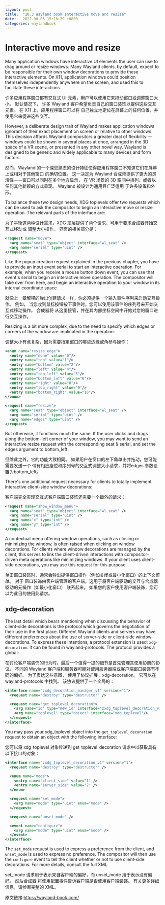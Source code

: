 ```yaml
---
layout: post
title:  "10.3 Wayland book Interactive move and resize"
date:   2022-08-05 15:16:29 +0800
categories: waylandbook
---
```

# Interactive move and resize

Many application windows have interactive UI elements the user can use to drag
around or resize windows. Many Wayland clients, by default, expect to be
responsible for their own window decorations to provide these interactive
elements. On X11, application windows could position themselves independently
anywhere on the screen, and used this to facilitate these interactions.

许多应用程序窗口都有交互式 UI 元素，用户可以使用它来拖动窗口或调整窗口大小。 默认情况下，
许多 Wayland 客户希望负责自己的窗口装饰以提供这些交互元素。 在 X11 上，应用程序窗口可以将
自己独立地定位在屏幕上的任何位置，并使用它来促进这些交互。

However, a deliberate design trait of Wayland makes application windows ignorant
of their exact placement on screen or relative to other windows. This decision
affords Wayland compositors a greater deal of flexibility &mdash; windows could 
be shown in several places at once, arranged in the 3D space of a VR scene, or
presented in any other novel way. Wayland is designed to be generic and widely
applicable to many devices and form factors.

然而，Wayland 的一个深思熟虑的设计特征使得应用程序窗口不知道它们在屏幕上或相对于其他窗口
的确切位置。 这一决定为 Wayland 合成师提供了更大的灵活性——窗口可以同时在多个地方显示，
在 VR 场景的 3D 空间中排列，或者以任何其他新颖的方式呈现。 Wayland 被设计为通用且广泛适用
于许多设备和外形。

To balance these two design needs, XDG toplevels offer two requests which can be
used to ask the compositor to begin an interactive move or resize operation. The
relevant parts of the interface are:

为了平衡这两种设计需求，XDG 顶层提供了两个请求，可用于要求合成器开始交互式移动或
调整大小操作。 界面的相关部分是：

```xml
<request name="move">
  <arg name="seat" type="object" interface="wl_seat" />
  <arg name="serial" type="uint" />
</request>
```

Like the popup creation request explained in the previous chapter, you have to
provide an input event serial to start an interactive operation. For example,
when you receive a mouse button down event, you can use that event's serial to
begin an interactive move operation. The compositor will take over from here,
and begin an interactive operation to your window in its internal coordinate
space.

就像上一章解释的弹出创建请求一样，你必须提供一个输入事件序列来启动交互操作。 例如，
当您收到鼠标按钮按下事件时，您可以使用该事件的序列号来开始交互式移动操作。 合成器将
从这里接管，并在其内部坐标空间中开始对您的窗口进行交互操作。

Resizing is a bit more complex, due to the need to specify which edges or
corners of the window are implicated in the operation:

调整大小有点复杂，因为需要指定窗口的哪些边缘或角参与操作：

```xml
<enum name="resize_edge">
  <entry name="none" value="0"/>
  <entry name="top" value="1"/>
  <entry name="bottom" value="2"/>
  <entry name="left" value="4"/>
  <entry name="top_left" value="5"/>
  <entry name="bottom_left" value="6"/>
  <entry name="right" value="8"/>
  <entry name="top_right" value="9"/>
  <entry name="bottom_right" value="10"/>
</enum>

<request name="resize">
  <arg name="seat" type="object" interface="wl_seat" />
  <arg name="serial" type="uint" />
  <arg name="edges" type="uint" />
</request>
```

But otherwise, it functions much the same. If the user clicks and drags along
the bottom-left corner of your window, you may want to send an interactive
resize request with the corresponding seat & serial, and set the edges argument
to bottom_left.

但除此之外，它的功能大致相同。 如果用户在窗口的左下角单击并拖动，您可能需要发送一个
带有相应座位和序列号的交互式调整大小请求，并将edges 参数设置为bottom_left。

There's one additional request necessary for clients to totally implement
interactive client-side window decorations:

客户端完全实现交互式客户端窗口装饰还需要一个额外的请求：

```xml
<request name="show_window_menu">
  <arg name="seat" type="object" interface="wl_seat" />
  <arg name="serial" type="uint" />
  <arg name="x" type="int" />
  <arg name="y" type="int" />
</request>
```

A contextual menu offering window operations, such as closing or minimizing the
window, is often raised when clicking on window decorations. For clients where
window decorations are managed by the client, this serves to link the
client-driven interactions with compositor-driven meta operations like
minimizing windows. If your client uses client-side decorations, you may use
this request for this purpose.

单击窗口装饰时，通常会弹出提供窗口操作（例如关闭或最小化窗口）的上下文菜单。 对于
窗口装饰由客户端管理的客户端，这用于将客户端驱动的交互与合成器驱动的元操作（如最小化窗口）
联系起来。 如果您的客户使用客户端装饰，您可以为此目的使用此请求。

## xdg-decoration

The last detail which bears mentioning when discussing the behavior of
client-side decorations is the protocol which governs the negotiation of their
use in the first place. Different Wayland clients and servers may have different
preferences about the use of server-side or client-side window decorations. To
express these intentions, a protocol extension is used: `xdg-decoration`. It can
be found in wayland-protocols. The protocol provides a global:

在讨论客户端装饰的行为时，最后一个值得一提的细节是首先管理其使用协商的协议。 不同的
Wayland 客户端和服务器可能对使用服务器端或客户端窗口装饰有不同的偏好。 为了表达这些意图，
使用了协议扩展：xdg-decoration。 它可以在wayland-protocols 中找到。 该协议提供了一个全局的：

```xml
<interface name="zxdg_decoration_manager_v1" version="1">
  <request name="destroy" type="destructor" />

  <request name="get_toplevel_decoration">
    <arg name="id" type="new_id" interface="zxdg_toplevel_decoration_v1"/>
    <arg name="toplevel" type="object" interface="xdg_toplevel"/>
  </request>
</interface>
```

You may pass your xdg_toplevel object into the `get_toplevel_decoration` request
to obtain an object with the following interface:

您可以将 xdg_toplevel 对象传递到 get_toplevel_decoration 请求中以获取具有以下接口的对象：

```xml
<interface name="zxdg_toplevel_decoration_v1" version="1">
  <request name="destroy" type="destructor" />

  <enum name="mode">
    <entry name="client_side" value="1" />
    <entry name="server_side" value="2" />
  </enum>

  <request name="set_mode">
    <arg name="mode" type="uint" enum="mode" />
  </request>

  <request name="unset_mode" />

  <event name="configure">
    <arg name="mode" type="uint" enum="mode" />
  </event>
</interface>
```

The `set_mode` request is used to express a preference from the client, and
`unset_mode` is used to express no preference. The compositor will then use the
`configure` event to tell the client whether or not to use client-side
decorations. For more details, consult the full XML.

set_mode 请求用于表示来自客户端的偏好，而 unset_mode 用于表示没有偏好。 然后合成器
将使用配置事件告诉客户端是否使用客户端装饰。 有关更多详细信息，请参阅完整的 XML。

原文链接:https://wayland-book.com/
